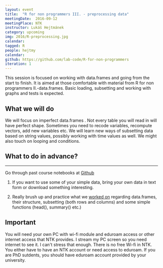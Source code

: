```yaml
---
layout: event
title:  "R for non programmers III. - preprocessing data"
meetingDate:  2016-09-12
meetingPlace: NTK
instructor: Lukáš Hejtmánek
category: upcoming
img: 2016/R-preprocessing.jpg
calendar:
tagged: R
people: hejtmy
calendar:
github: https://github.com/lab-code/R-for-non-programmers
iteration: 1
---
```

This session is focused on working with data.frames and going from the start to finish. It is aimed at those comfortable with material from R for non programmers II.-data.frames. Basic loading, subsetting and working with graphs and tests is expected.

## What we will do

We will focus on imperfect data.frames . Not every table you will read in will have perfect shape. Sometimes you need to recode variables, recompute vectors, add new variables etc. We will learn new ways of subsetting data based on string values, possibly working with time values as well.  We might also touch on looping and conditions.

## What to do in advance?
-----------
Go through past course notebooks at [Github](https://github.com/lab-code/R-for-non-programmers/blob/master/Notebooks)

1. If you want to use some of your simple data, bring your own data in text form or download something interesting.

2. Really brush up and practice what we [worked on](https://github.com/lab-code/R-for-non-programmers/blob/master/Notebooks/Data-frames.ipynb) regarding data.frames, their structure, subsetting (both rows and columns) and some simple functions (head(), summary() etc.)

## Important

You will need your own PC with wi-fi module and eduroam access or other internet access that NTK provides. I stream my PC screen so you need internet to see it. I can't stress that enough. There is no free Wi-fi in NTK. You either have to have an NTK account or need access to eduroam. If you are PhD sutdents, you should have eduroam account provided by your university.
